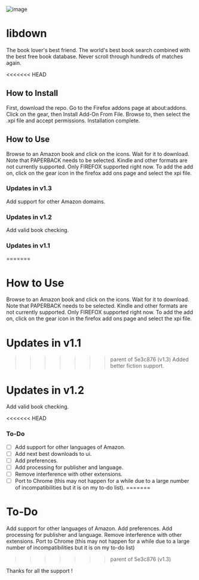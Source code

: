 ![image](https://user-images.githubusercontent.com/49887308/142588163-e5fdebaa-050a-40a5-81d4-1b10b9c98467.png)

# libdown
The book lover's best friend. The world's best book search combined with the best free book database. Never scroll through hundreds of matches again.

<<<<<<< HEAD
## How to Install
First, download the repo. Go to the Firefox addons page at about:addons. Click on the gear, then Install Add-On From File. Browse to, then select the .xpi file and accept permissions. Installation complete.

## How to Use
Browse to an Amazon book and click on the icons. Wait for it to download. Note that PAPERBACK needs to be selected. Kindle and other formats are not currently supported. Only FIREFOX supported right now. To add the add on, click on the gear icon in the firefox add ons page and select the xpi file.

### Updates in v1.3
Add support for other Amazon domains.

### Updates in v1.2
Add valid book checking.

### Updates in v1.1
=======
# How to Use
Browse to an Amazon book and click on the icons. Wait for it to download. Note that PAPERBACK needs to be selected. Kindle and other formats are not currently supported. Only FIREFOX supported right now. To add the add on, click on the gear icon in the firefox add ons page and select the xpi file.

# Updates in v1.1
>>>>>>> parent of 5e3c876 (v1.3)
Added better fiction support.

# Updates in v1.2
Add valid book checking.

<<<<<<< HEAD
### To-Do
- [ ] Add support for other languages of Amazon.
- [ ] Add next best downloads to ui.
- [ ] Add preferences.
- [ ] Add processing for publisher and language.
- [ ] Remove interference with other extensions.
- [ ] Port to Chrome (this may not happen for a while due to a large number of incompatibilities but it is on my to-do list).
=======
# To-Do
Add support for other languages of Amazon.
Add preferences.
Add processing for publisher and language.
Remove interference with other extensions.
Port to Chrome (this may not happen for a while due to a large number of incompatibilities but it is on my to-do list)
>>>>>>> parent of 5e3c876 (v1.3)

Thanks for all the support !
